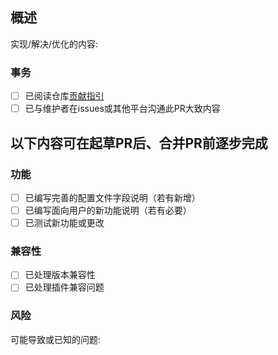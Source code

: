 ## 概述

实现/解决/优化的内容: 

### 事务

- [ ] 已阅读仓库[贡献指引](../CONTRIBUTING.md)
- [ ] 已与维护者在issues或其他平台沟通此PR大致内容

## 以下内容可在起草PR后、合并PR前逐步完成

### 功能

- [ ] 已编写完善的配置文件字段说明（若有新增）
- [ ] 已编写面向用户的新功能说明（若有必要）
- [ ] 已测试新功能或更改

### 兼容性

- [ ] 已处理版本兼容性
- [ ] 已处理插件兼容问题

### 风险

可能导致或已知的问题: 
